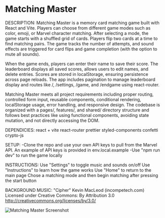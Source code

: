 # Matching Master

DESCRIPTION:
Matching Master is a memory card matching game built with React and Vite. Players can choose from different game modes such as color, emoji, or Marvel character matching. After selecting a mode, the game starts with a shuffled grid of cards. Players flip two cards at a time to find matching pairs. The game tracks the number of attempts, and sound effects are triggered for card flips and game completion (with the option to mute all sounds).

When the game ends, players can enter their name to save their score. The leaderboard displays all saved scores, allows users to edit names, and delete entries. Scores are stored in localStorage, ensuring persistence across page reloads. The app includes pagination to manage leaderboard display and routes like /, /settings, /game, and /endgame using react-router.

Matching Master meets all project requirements including proper routing, controlled form input, reusable components, conditional rendering, localStorage usage, error handling, and responsive design. The codebase is organized with a pages/, features/, and shared/ directory structure and follows best practices like using functional components, avoiding state mutation, and not directly accessing the DOM.

DEPENDICIES:
react + vite
react-router
prettier
styled-components
confetti
crypto-js

SETUP:
-Clone the repo and use your own API keys to pull from the Marvel API. An example of API keys is provided in env.local.example
-Use "npm run dev" to run the game locally

INSTRUCTIONS:
Use "Settings" to toggle music and sounds on/off
Use "Instructions" to learn how the game works
Use "Home" to return to the main page
Chose a matching mode and then begin matching after pressing the start button

BACKGROUND MUSIC:
"Cipher"
Kevin MacLeod (incompetech.com)
Licensed under Creative Commons: By Attribution 3.0
http://creativecommons.org/licenses/by/3.0/

![Matching Master Screenshot]('./assets/Icon.jpg')